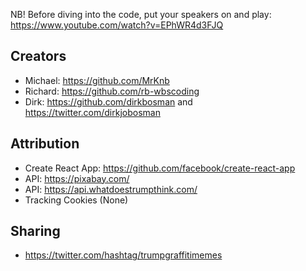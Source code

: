 NB! Before diving into the code, put your speakers on and play: https://www.youtube.com/watch?v=EPhWR4d3FJQ

## Creators
* Michael: https://github.com/MrKnb
* Richard: https://github.com/rb-wbscoding
* Dirk: https://github.com/dirkbosman and https://twitter.com/dirkjobosman

## Attribution
* Create React App: https://github.com/facebook/create-react-app
* API: https://pixabay.com/
* API: https://api.whatdoestrumpthink.com/
* Tracking Cookies (None)

## Sharing
* https://twitter.com/hashtag/trumpgraffitimemes


